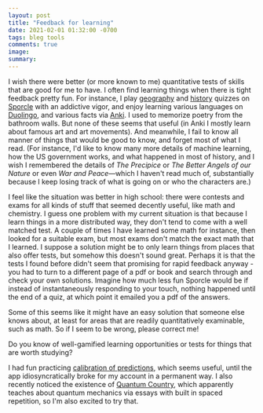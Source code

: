 ```yaml
---
layout: post
title: "Feedback for learning"
date: 2021-02-01 01:32:00 -0700
tags: bleg tools
comments: true
image:
summary:
---
```

I wish there were better (or more known to me) quantitative tests of skills that are good for me to have. I often find learning things when there is tight feedback pretty fun. For instance, I play [geography](https://www.sporcle.com/games/g/world) and [history](https://www.sporcle.com/games/kfastic/50-most-important-events-in-human-history) quizzes on [Sporcle](https://www.sporcle.com/) with an addictive vigor, and enjoy learning various languages on [Duolingo](https://www.duolingo.com/), and various facts via [Anki](https://apps.ankiweb.net/). I used to memorize poetry from the bathroom walls. But none of these seems that useful (in Anki I mostly learn about famous art and art movements). And meanwhile, I fail to know all manner of things that would be good to know, and forget most of what I read. (For instance, I'd like to know many more details of machine learning, how the US government works, and what happened in most of history, and I wish I remembered the details of *The Precipice* or *The Better Angels of our Nature* or even *War and Peace*&mdash;which I haven't read much of, substantially because I keep losing track of what is going on or who the characters are.)<!--ex-->

I feel like the situation was better in high school: there were contests and exams for all kinds of stuff that seemed decently useful, like math and chemistry. I guess one problem with my current situation is that because I learn things in a more distributed way, they don't tend to come with a well matched test. A couple of times I have learned some math for instance, then looked for a suitable exam, but most exams don't match the exact math that I learned. I suppose a solution might be to only learn things from places that also offer tests, but somehow this doesn't sound great. Perhaps it is that the tests I found before didn't seem that promising for rapid feedback anyway - you had to turn to a different page of a pdf or book and search through and check your own solutions. Imagine how much less fun Sporcle would be if instead of instantaneously responding to your touch, nothing happened until the end of a quiz, at which point it emailed you a pdf of the answers.

Some of this seems like it might have an easy solution that someone else knows about, at least for areas that are readily quantitatively examinable, such as math. So if I seem to be wrong, please correct me!

Do you know of well-gamified learning opportunities or tests for things that are worth studying?

I had fun practicing [calibration of predictions](https://www.openphilanthropy.org/calibration), which seems useful, until the app idiosyncratically broke for my account in a permanent way. I also recently noticed the existence of [Quantum Country](https://quantum.country/), which apparently teaches about quantum mechanics via essays with built in spaced repetition, so I'm also excited to try that.
